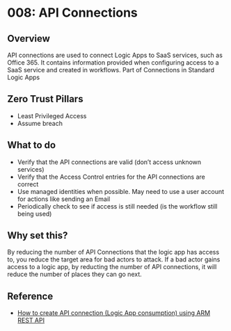 # 008: API Connections

## Overview

API connections are used to connect Logic Apps to SaaS services, such as Office 365. It contains information provided when configuring access to a SaaS service and created in workflows.   Part of Connections in Standard Logic Apps

## Zero Trust Pillars

* Least Privileged Access
* Assume breach

## What to do

* Verify that the API connections are valid (don’t access unknown services)
* Verify that the Access Control entries for the API connections are correct
* Use managed identities when possible.  May need to use a user account for actions like sending an Email
* Periodically check to see if access is still needed (is the workflow still being used)

## Why set this?

By reducing the number of API Connections that the logic app has access to, you reduce the target area for bad actors to attack.  If a bad actor gains access to a logic app, by reducting the number of API connections, it will reduce the number of places they can go next.

## Reference

* [How to create API connection (Logic App consumption) using ARM REST API](https://techcommunity.microsoft.com/t5/azure-integration-services-blog/how-to-create-api-connection-logic-app-consumption-using-arm/ba-p/3567231)